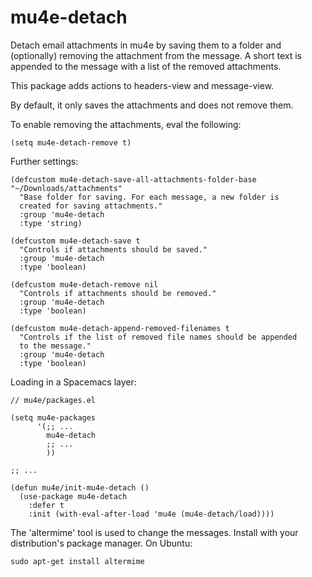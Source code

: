 # mu4e-detach

Detach email attachments in mu4e by saving them to a folder and (optionally)
removing the attachment from the message. A short text is appended to the
message with a list of the removed attachments.

This package adds actions to headers-view and message-view.

By default, it only saves the attachments and does not remove them.

To enable removing the attachments, eval the following:

~~~ elisp
(setq mu4e-detach-remove t)
~~~

Further settings:

~~~ elisp
(defcustom mu4e-detach-save-all-attachments-folder-base "~/Downloads/attachments"
  "Base folder for saving. For each message, a new folder is
  created for saving attachments."
  :group 'mu4e-detach
  :type 'string)

(defcustom mu4e-detach-save t
  "Controls if attachments should be saved."
  :group 'mu4e-detach
  :type 'boolean)

(defcustom mu4e-detach-remove nil
  "Controls if attachments should be removed."
  :group 'mu4e-detach
  :type 'boolean)

(defcustom mu4e-detach-append-removed-filenames t
  "Controls if the list of removed file names should be appended
  to the message."
  :group 'mu4e-detach
  :type 'boolean)
~~~

Loading in a Spacemacs layer:

~~~ elisp
// mu4e/packages.el

(setq mu4e-packages
      '(;; ...
        mu4e-detach
        ;; ...
        ))

;; ...

(defun mu4e/init-mu4e-detach ()
  (use-package mu4e-detach
    :defer t
    :init (with-eval-after-load 'mu4e (mu4e-detach/load))))
~~~

The 'altermime' tool is used to change the messages. Install with your
distribution's package manager. On Ubuntu:

~~~
sudo apt-get install altermime
~~~
